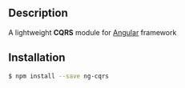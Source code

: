 ## Description

A lightweight **CQRS** module for [Angular](https://angular.io) framework

## Installation

```bash
$ npm install --save ng-cqrs
```